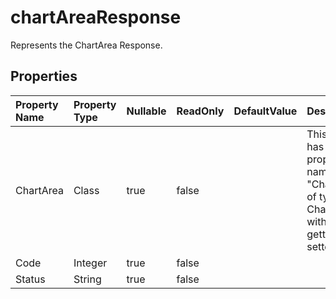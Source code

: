 # **chartAreaResponse**

Represents the ChartArea Response. 

## **Properties**

| Property Name | Property Type | Nullable |  ReadOnly | DefaultValue | Description | 
| :- | :- | :- |:- |  :- | :- |
|ChartArea|Class|true|false |  |This class has a property named "ChartArea" of type ChartArea with a getter and setter.|
|Code|Integer|true|false |  ||
|Status|String|true|false |  ||

